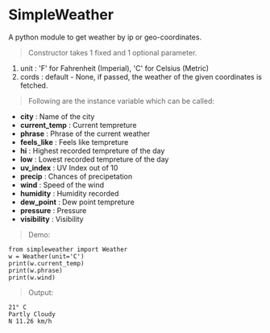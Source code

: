 # SimpleWeather

A python module to get weather by ip or geo-coordinates. 
>Constructor takes 1 fixed and 1 optional parameter.

 1. unit : 'F' for Fahrenheit (Imperial), 'C' for Celsius (Metric)
 2. cords : default - None, if passed, the weather of the given coordinates is fetched.

 
>Following are the instance variable which can be called:

 - **city** : Name of the city
 - **current_temp** : Current tempreture 
 - **phrase** : Phrase of the current weather
 - **feels_like** : Feels like tempreture
 - **hi** : Highest recorded tempreture of the day
 - **low** : Lowest recorded tempreture of the day
 - **uv_index** : UV Index out of 10
 - **precip** : Chances of precipetation
 - **wind** : Speed of the wind
 - **humidity** : Humidity recorded
 - **dew_point** : Dew point tempreture
 - **pressure** : Pressure
 - **visibility** : Visibility

> Demo:

    from simpleweather import Weather
    w = Weather(unit='C')
    print(w.current_temp)
    print(w.phrase)
    print(w.wind)

>Output:

    21° C
    Partly Cloudy
    N 11.26 km/h 
